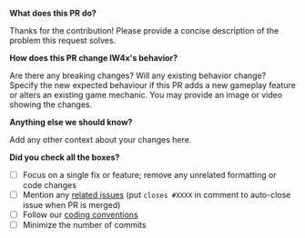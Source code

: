 **What does this PR do?**

Thanks for the contribution! Please provide a concise description of the problem this request solves.

**How does this PR change IW4x's behavior?**

Are there any breaking changes? Will any existing behavior change?
Specify the new expected behaviour if this PR adds a new gameplay feature or alters an existing game mechanic. You may provide an image or video showing the changes.

**Anything else we should know?**

Add any other context about your changes here.

**Did you check all the boxes?**

- [ ] Focus on a single fix or feature; remove any unrelated formatting or code changes
- [ ] Mention any [related issues](https://github.com/XLabsProject/iw4x-client/issues) (put `closes #XXXX` in comment to auto-close issue when PR is merged)
- [ ] Follow our [coding conventions](https://github.com/XLabsProject/iw4x-client/blob/master/CODESTYLE.md)
- [ ] Minimize the number of commits
